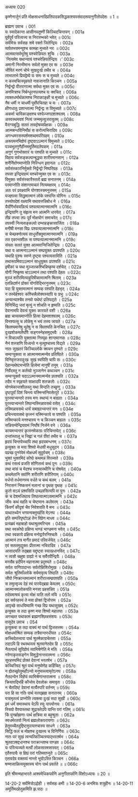 अध्यायः 020

कृष्णेनार्जुनं प्रति मोक्षसाधनादिप्रतिपादकसिद्धकाश्यपसंवादरूपानुगीतोपदेशः ॥ 1 ॥

ब्राह्मण उवाच ।	001  
यः स्यादेकान्त आसीनस्तूष्णीं किञ्चिदचिन्तयन् ।	001a  
पूर्वंपूर्वं परित्यज्य स निरारम्भको भवेत् ॥	001c  
सर्वमित्रः सर्वसहः शमे रक्तो जितेन्द्रियः ।	002a  
व्यपेतभयमन्युश्च कामहा मुच्यते नरः ॥	002c  
आत्मवत्सर्वभूतेषु यश्चरेन्नियतः शुचिः ।	003a  
`नित्यमेव यथान्यायं यश्चरेन्नियतेन्द्रियः ।'	003c  
अमानी निरभीमानः सर्वतो मुक्त एव सः ॥	003e  
जीवितं मरणं चोभे सुखदुःखे तथैव च ।	004a  
लाभालाभे प्रियद्वेष्ये यः समः स च मुच्यते ॥	004c  
न कस्यचित्स्पृहयते नावजानाति किञ्चन ।	005a  
निर्द्वन्द्वो वीतरागात्मा सर्वथा मुक्त एव सः ॥	005c  
अनमित्रश्च निर्बन्धुरनपत्यश्च यः क्वचित् ।	006a  
त्यक्तधर्मार्थकामश्च निराकाङ्क्षी च मुच्यते ॥	006c  
नैव धर्मी न चाधर्मी पूर्वोपचितहा च यः ।	007a  
क्षीणधातुः प्रशान्तात्मा निर्द्वन्द्वः स विमुच्यते ॥	007c  
अकर्मा चाविकाङ्क्षश्च पश्येज्जगदशाश्वतम् ।	008a  
अस्वस्थमवशं नित्यं जन्ममृत्युजरायुतम् ॥	008c  
वैराग्यबुद्धिः सततं तावद्दोषव्यपेक्षकः ।	009a  
आत्मबन्धविनिर्मोक्षं स करोत्यचिरादिव ॥	009c  
अगन्धमरसस्पर्शमशब्दमपरिग्रहम् ।	010a  
अरूपमनभिज्ञेयं दृष्ट्वाऽऽत्मानं विमुच्यते ॥	010c  
पञ्चभूतगुणैर्हीनममूर्तिमदलेपकम् ।	011a  
अगुणं गुणभोक्तारं यः पश्यति स मुच्यते ॥	011c  
विहाय सर्वसङ्कल्पान्बुद्ध्या शारीरमानसान् ।	012a  
शनैर्निर्वाणमाप्नोति निरिन्धन इवानलः ॥	012c  
सर्वसंस्कारनिर्मुक्तो निर्द्वन्द्वो निष्परिग्रहः ।	013a  
तपसा इन्द्रियग्रामं यश्चरेन्मुक्त एव सः ॥	013c  
विमुक्तः सर्वसंस्कारैस्ततो ब्रह्म सनातनम् ।	014a  
परमाप्नोति संशान्तमचलं नित्यमक्षरम् ॥	014c  
अतः परं प्रवक्ष्यामि योगशास्त्रमनुत्तमम् ।	015a  
यज्ज्ञात्वा सिद्धमात्मानं लोके पश्यन्ति योगिनः ॥	015c  
तस्योपदेशं वक्ष्यामि यथावत्तन्निबोध मे ।	016a  
यैर्योगैर्भावयन्नित्यं पश्यत्यात्मानमात्मनि ॥	016c  
इन्द्रियाणि तु संहृत्य मन आत्मनि धारयेत् ।	017a  
तीव्रं तप्त्वा तपः पूर्वं मोक्षयोगं समाचरेत् ॥	017c  
तपस्वी नित्यसङ्कल्पो दम्भाहङ्कारवर्जितः ।	018a  
मनीषी मनसा विप्रः पश्यत्यात्मानमात्मनि ॥	018c  
स चेच्छक्नोत्ययं साधुर्योक्तुमात्मानमात्मनि ।	019a  
तत एकान्तशीलः स पश्यत्यात्मानमात्मनि ॥	019c  
संयतः सततं युक्त आत्मवान्विजितेन्द्रियः ।	020a  
यथा य आत्मनाऽऽत्मानं सम्प्रयुक्तः प्रपश्यति ॥	020c  
यथाहि पुरुषः स्वप्ने दृष्ट्वा पश्यत्यसाविति ।	021a  
तथारूपमिवाऽऽत्मानं साधुयुक्तः प्रपश्यति ॥	021c  
इषीकां च यथा मुञ्जात्कश्चिन्निष्कृष्य दर्शयेत् ।	022a  
योगी निष्कृष्य चाऽऽत्मानं तथा पश्यति देहतः ॥	022c  
मुञ्जं शरीरमित्याहुरिषीकामात्मनि श्रिताम् ।	023a  
एतन्निदर्शनं प्रोक्तं योगविद्भिरनुत्तमम् ॥	023c  
यदा हि युक्तमात्मानं सम्यक् पश्यति देहभृत् ।	024a  
न तस्येहेश्वरः कश्चित्त्रैलोक्यस्यापि यः प्रभुः ॥	024c  
अन्यान्याश्चैव तनवो यथेष्टं प्रतिपद्यते ।	025a  
विनिर्भिद्य जरां मृत्युं न शोचति न हृष्यति ॥	025c  
देवानामपि देवत्वं युक्तः कारयते वशी ।	026a  
ब्रह्म चाव्ययमाप्नोति हित्वा देहमशाश्वतम् ॥	026c  
विनश्यत्सु च लोकेषु न भयं तस्य जायते ।	027a  
क्लिश्यमानेषु भूतेषु न स क्लिश्यति केनचित् ॥	027c  
दुःखशोकमलैर्घोरैः सङ्गस्नेहसमुद्भवैः ।	028a  
न विचाल्यति युक्तात्मा निस्पृहः शान्तमानसः ॥	028c  
नैनं शस्त्राणि विध्यन्ते न मृत्युश्चास्य विद्यते ।	029a  
नातः सुखतरं किञ्चिल्लोके क्वचन दृश्यते ॥	029c  
सम्यग्युक्त्वा स आत्मानमात्मन्येव प्रतिष्ठिते ।	030a  
विनिवृत्तजरादुःखः सुखं स्वपिति चापि सः ॥	030c  
देहान्यथेष्टमभ्येति हित्वेमां मानुषीं तनुम् ।	031a  
निर्वेदस्तु न कर्तव्यो भुञ्जानेन कथञ्चन ॥	031c  
सम्यग्युक्तो यदाऽऽत्मानमात्मन्येव प्रपश्यति ।	032a  
तदैव न स्पृहयते साक्षादपि शतक्रतोः ॥	032c  
योगमेकान्तशीलस्तु यथा विन्दति तच्छृणु ।	033a  
दृष्टपूर्वां दिशं चिन्त्य यस्मिन्संनिवसेत्पुरे ॥	033c  
पुरस्याभ्यन्तरे तस्य मनः स्थाप्यं न बाह्यतः ।	034a  
पुरस्याभ्यन्तरे तिष्ठन्यस्मिन्नावसथे वसेत् ।	034c  
तस्मिन्नावसथे धार्यं सबाह्याभ्यन्तरं मनः ॥	034e  
प्रचिन्त्यावसथे कृत्स्नं यस्मिन्काये स पश्यति ।	035a  
तस्मिन्काये मनश्चास्य न च किञ्चन बाह्यतः ॥	035c  
सन्नियम्येन्द्रियग्रामं निर्घोषं निर्जने वने ।	036a  
कायमभ्यन्तरं कृत्स्नमेकाग्रः परिचिन्तयेत् ॥	036c  
दन्तांस्तालु च जिह्वां च गलं ग्रीवां तथैव च ।	037a  
हृदयं चिन्तयेच्चापि तथा हृदयबन्धनम् ॥	037c  
इत्युक्तः स मया शिष्यो मेधावी मधुसूदन ।	038a  
पप्रच्छ पुनरेवेमं मोक्षधर्मं सुदुर्वचम् ॥	038c  
भुक्तं भुक्तमिदं कोष्ठे कथमन्नं विपच्यते ।	039a  
कथं रसत्वं व्रजति शोणितत्वं कथं पुनः ॥	039c  
तथा मांसं च मेदश्च स्नाय्वस्थीनि च पोषयेत् ।	040a  
कथमेतानि सर्वाणि शरीराणि शरीरिणाम् ॥	040c  
वर्धन्ते वर्धमानस्य वर्धते च कथं बलम् ।	041a  
निरासनं निष्कसनं मलानां च पृथक् पृथक् ॥	041c  
कुतो वाऽयं प्रश्वसिति उच्छ्वसित्यपि वा पुनः ।	042a  
कं च देशमधिष्ठाय तिष्ठत्यात्माऽयमात्मनि ॥	042c  
जीवः कथं वहति च चेष्टमानः कलेवरम् ।	043a  
किंवर्णं कीदृशं चैव निवेशयति वै मनः ॥	043c  
याथातथ्येन भगवन्वक्तुमर्हसि मेऽनघ ।	044a  
इति सम्परिपृष्टोऽहं तेन विप्रेण माधव ॥	044c  
प्रत्यब्रवं महाबाहो यथाश्रुतमरिन्दम ।	045a  
यथा स्वकोष्ठे प्रक्षिप्य भाण्डं भाण्डमना भवेत् ॥	045c  
तथा स्वकाये प्रक्षिप्य मनोद्वारैरनिश्चलैः ।	046a  
आत्मानं तत्र मार्गेत प्रमादं परिवर्जयेत् ॥	046c  
एवं सततमुद्युक्तः प्रीतात्मा नचिरादिव ।	047a  
आसादयति तद्ब्रह्म यद्दृष्ट्वा स्यात्प्रधानवित् ॥	047c  
न त्वसौ चक्षुषा ग्राह्यो न च सर्वैरपीन्द्रियैः ।	048a  
मनसैव प्रदीपेन महानात्मा प्रदृश्यते ॥	048c  
सर्वतः पाणिपादान्तः सर्वतोक्षिशिरोमुखः ।	049a  
सर्वतः श्रुतिमाँल्लोके सर्वमावृत्य तिष्ठति ॥	049c  
जीवो निष्क्रान्तमात्मानं शरीरात्सम्प्रपश्यति ।	050a  
स तमुत्सृज्य देहं स्वं पारयेद्ब्रह्म केवलम् ॥	050c  
आत्मानमालोकयति मनसा प्रहसन्निव ।	051a  
तदेवमाश्रयं कृत्वा मोक्षं याति ततो मयि ॥	051c  
इदं सर्वरहस्यं ते मया प्रोक्तं द्विजोत्तम ।	052a  
आपृच्छे साधयिष्यामि गच्छ विप्र यथासुखम् ॥	052c  
इत्युक्तः स तदा कृष्ण मया शिष्यो महातपाः ।	053a  
अगच्छत यथाकामं ब्राह्मणश्छिन्नसंशयः ॥	053c  
वासुदेव उवाच ।	054  
इत्युक्त्वा स तदा वाक्यं मां पार्थ द्विजसत्तमः ।	054a  
मोक्षधर्माश्रितं सम्यक् तत्रैवान्तरधीयत ॥	054c  
कच्चिदेतत्त्वया पार्थ श्रुतमेकाग्रचेतसा ।	055a  
तदाऽपि हि रथस्थस्त्वं श्रुतवानेतदेव हि ॥	055c  
नैतत्पार्थ सुविज्ञेयं व्यामिश्रेणेति मे मतिः ।	056a  
नरेणाकृतसङ्गेन विशुद्धेनान्तरात्मना ॥	056c  
सुरहस्यमिदं प्रोक्तं देवानां भरतर्षभ ।	057a  
कच्चित्त्विदं श्रुतं पार्थ मनुष्येणेह कर्हिचित् ॥	057c  
न ह्येतच्छ्रोतुमर्होऽन्यो मनुष्यस्त्वामृतेऽनघ ।	058a  
नैतदन्येन विज्ञेयं व्यामिश्रेणान्तरात्मना ॥	058c  
क्रियावद्भिर्हि कौन्तेय देवलोकः समावृतः ।	059a  
न चैतदिष्टं देवानां मर्त्यैरुपरि वर्तनम् ॥	059c  
परा हि सा गतिः पार्थ यत्तद्ब्रह्म सनातनम् ।	060a  
यत्रामृतत्वं प्राप्नोति त्यक्त्वा दुःखं सदा सुखी ॥	060c  
इमं धर्मं समास्थाय येऽपि स्युः पापयोनयः ।	061a  
स्त्रियो वैश्यास्तथा शूद्रास्तेऽपि यान्ति परां गतिम् ॥	061c  
किं पुनर्ब्राह्मणाः पार्थ क्षत्रिया वा बहुश्रुताः ।	062a  
स्वधर्मरतयो नित्यं ब्रह्मलोकपरायणाः ॥	062c  
हेतुमच्चैतदुद्दिष्टमुपायाश्चास्य साधने ।	063a  
सिद्धिं फलं च मोक्षश्च दुःखस्य च विनिर्णियः ॥	063c  
नातः परं सुखं त्वन्यत्किञ्चित्स्याद्भरतर्षभ ।	064a  
श्रुतवाञ्श्रद्दधानश्च पराक्रान्तश्च पाण्डव ॥	064c  
यः परित्यज्यते मर्त्यो लोकसारमसारवत् ।	065a  
एतैरुपायैः स क्षिप्रं परां गतिमवाप्नुते ॥	065c  
एतावदेव वक्तव्यं नान्तो भूयोऽस्ति किञ्चन ।	066a  
षण्मासान्नित्ययुक्तस्य योगः पार्थ प्रवर्तते ॥ ॥	066c  

इति श्रीमन्महाभारते आश्वमेधिकपर्वणि अनुगीतापर्वणि विंशोऽध्यायः ॥ 20 ॥

14-20-2 सर्वमित्रोऽद्रोही । सर्वसहः क्षमी ॥ 14-20-6 अनमित्रः शत्रुहीनः ॥ 14-20-11 अमूर्तिमदहेतुकमिति झ.पाठः ॥ 

